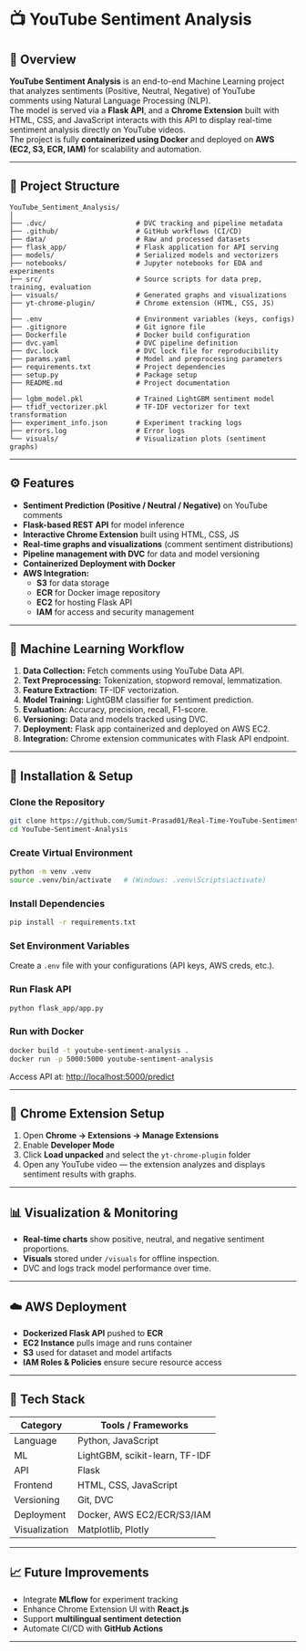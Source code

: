 # 📺 YouTube Sentiment Analysis

## 📘 Overview
**YouTube Sentiment Analysis** is an end-to-end Machine Learning project that analyzes sentiments (Positive, Neutral, Negative) of YouTube comments using Natural Language Processing (NLP).  
The model is served via a **Flask API**, and a **Chrome Extension** built with HTML, CSS, and JavaScript interacts with this API to display real-time sentiment analysis directly on YouTube videos.  
The project is fully **containerized using Docker** and deployed on **AWS (EC2, S3, ECR, IAM)** for scalability and automation.

---

## 🧱 Project Structure
```
YouTube_Sentiment_Analysis/
│
├── .dvc/                      # DVC tracking and pipeline metadata
├── .github/                   # GitHub workflows (CI/CD)
├── data/                      # Raw and processed datasets
├── flask_app/                 # Flask application for API serving
├── models/                    # Serialized models and vectorizers
├── notebooks/                 # Jupyter notebooks for EDA and experiments
├── src/                       # Source scripts for data prep, training, evaluation
├── visuals/                   # Generated graphs and visualizations
├── yt-chrome-plugin/          # Chrome extension (HTML, CSS, JS)
│
├── .env                       # Environment variables (keys, configs)
├── .gitignore                 # Git ignore file
├── Dockerfile                 # Docker build configuration
├── dvc.yaml                   # DVC pipeline definition
├── dvc.lock                   # DVC lock file for reproducibility
├── params.yaml                # Model and preprocessing parameters
├── requirements.txt           # Project dependencies
├── setup.py                   # Package setup
├── README.md                  # Project documentation
│
├── lgbm_model.pkl             # Trained LightGBM sentiment model
├── tfidf_vectorizer.pkl       # TF-IDF vectorizer for text transformation
├── experiment_info.json       # Experiment tracking logs
├── errors.log                 # Error logs
└── visuals/                   # Visualization plots (sentiment graphs)
```

---

## ⚙️ Features
- **Sentiment Prediction (Positive / Neutral / Negative)** on YouTube comments  
- **Flask-based REST API** for model inference  
- **Interactive Chrome Extension** built using HTML, CSS, JS  
- **Real-time graphs and visualizations** (comment sentiment distributions)  
- **Pipeline management with DVC** for data and model versioning  
- **Containerized Deployment with Docker**  
- **AWS Integration:**  
  - **S3** for data storage  
  - **ECR** for Docker image repository  
  - **EC2** for hosting Flask API  
  - **IAM** for access and security management  

---

## 🧠 Machine Learning Workflow
1. **Data Collection:** Fetch comments using YouTube Data API.  
2. **Text Preprocessing:** Tokenization, stopword removal, lemmatization.  
3. **Feature Extraction:** TF-IDF vectorization.  
4. **Model Training:** LightGBM classifier for sentiment prediction.  
5. **Evaluation:** Accuracy, precision, recall, F1-score.  
6. **Versioning:** Data and models tracked using DVC.  
7. **Deployment:** Flask app containerized and deployed on AWS EC2.  
8. **Integration:** Chrome extension communicates with Flask API endpoint.

---

## 🚀 Installation & Setup

### Clone the Repository
```bash
git clone https://github.com/Sumit-Prasad01/Real-Time-YouTube-Sentiment-Analysis.git
cd YouTube-Sentiment-Analysis
```

### Create Virtual Environment
```bash
python -m venv .venv
source .venv/bin/activate   # (Windows: .venv\Scripts\activate)
```

### Install Dependencies
```bash
pip install -r requirements.txt
```

### Set Environment Variables
Create a `.env` file with your configurations (API keys, AWS creds, etc.).

### Run Flask API
```bash
python flask_app/app.py
```

### Run with Docker
```bash
docker build -t youtube-sentiment-analysis .
docker run -p 5000:5000 youtube-sentiment-analysis
```

Access API at: [http://localhost:5000/predict](http://localhost:5000/predict)

---

## 🧩 Chrome Extension Setup
1. Open **Chrome → Extensions → Manage Extensions**  
2. Enable **Developer Mode**  
3. Click **Load unpacked** and select the `yt-chrome-plugin` folder  
4. Open any YouTube video — the extension analyzes and displays sentiment results with graphs.

---

## 📊 Visualization & Monitoring
- **Real-time charts** show positive, neutral, and negative sentiment proportions.  
- **Visuals** stored under `/visuals` for offline inspection.  
- DVC and logs track model performance over time.

---

## ☁️ AWS Deployment
- **Dockerized Flask API** pushed to **ECR**  
- **EC2 Instance** pulls image and runs container  
- **S3** used for dataset and model artifacts  
- **IAM Roles & Policies** ensure secure resource access

---

## 🧰 Tech Stack
| Category | Tools / Frameworks |
|-----------|--------------------|
| Language | Python, JavaScript |
| ML | LightGBM, scikit-learn, TF-IDF |
| API | Flask |
| Frontend | HTML, CSS, JavaScript |
| Versioning | Git, DVC |
| Deployment | Docker, AWS EC2/ECR/S3/IAM |
| Visualization | Matplotlib, Plotly |

---

## 📈 Future Improvements
- Integrate **MLflow** for experiment tracking  
- Enhance Chrome Extension UI with **React.js**  
- Support **multilingual sentiment detection**  
- Automate CI/CD with **GitHub Actions**  

---



